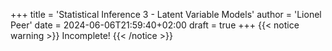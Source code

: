 +++
title = 'Statistical Inference 3 - Latent Variable Models'
author = 'Lionel Peer'
date = 2024-06-06T21:59:40+02:00
draft = true
+++
{{< notice warning >}}
Incomplete!
{{< /notice >}}